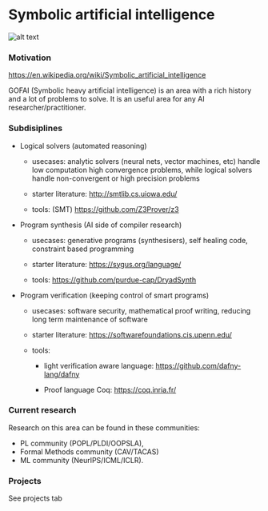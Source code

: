 # Symbolic artificial intelligence

![alt text](https://github.com/Jmw150/GOFAI-labs/blob/master/pictures/stat-sym-ai.png?raw=true)

### Motivation

https://en.wikipedia.org/wiki/Symbolic_artificial_intelligence

GOFAI (Symbolic heavy artificial intelligence) is an area with a rich history and a lot of problems to solve. It is an useful area for any AI researcher/practitioner.

### Subdisiplines

- Logical solvers (automated reasoning)

    - usecases: 
        analytic solvers (neural nets, vector machines, etc) handle low computation high convergence problems, while logical solvers handle non-convergent or high precision problems

    - starter literature: http://smtlib.cs.uiowa.edu/

    - tools:
        (SMT) https://github.com/Z3Prover/z3

- Program synthesis (AI side of compiler research)

    - usecases: generative programs (synthesisers), self healing code, constraint based programming

    - starter literature:
            https://sygus.org/language/

    - tools:
            https://github.com/purdue-cap/DryadSynth
        

- Program verification (keeping control of smart programs)

    - usecases: software security, mathematical proof writing, reducing long term maintenance of software

    - starter literature:
        https://softwarefoundations.cis.upenn.edu/

    - tools:

        - light verification aware language: https://github.com/dafny-lang/dafny

        - Proof language Coq: https://coq.inria.fr/



### Current research

Research on this area can be found in these communities: 
- PL community (POPL/PLDI/OOPSLA), 
- Formal Methods community (CAV/TACAS) 
- ML community (NeurIPS/ICML/ICLR).

### Projects

See projects tab

